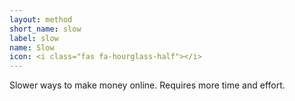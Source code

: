 ```yaml
---
layout: method
short_name: slow
label: slow
name: Slow
icon: <i class="fas fa-hourglass-half"></i>
---
```

Slower ways to make money online. Requires more time and effort.
